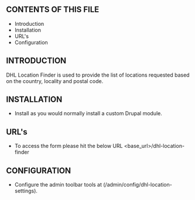 CONTENTS OF THIS FILE
---------------------

* Introduction
* Installation
* URL's
* Configuration

INTRODUCTION
------------

DHL Location Finder is used to provide the list of locations requested based on the country, locality and postal code.


INSTALLATION
------------

* Install as you would normally install a custom Drupal module.

URL's
-----------
* To access the form please hit the below URL
    <base_url>/dhl-location-finder

CONFIGURATION
------------

* Configure the admin toolbar tools at (/admin/config/dhl-location-settings).
